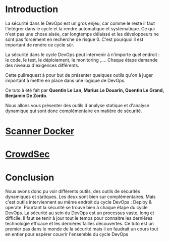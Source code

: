 # Introduction

La sécurité dans le DevOps est un gros enjeu, car comme le reste il faut l'intégrer dans le cycle et la rendre automatique et systématique. Ce qui n'est pas une chose aisée, car longtemps délaissé et les développeurs ne sont pas forcément en recherche de risque 0. C'est pourquoi il est important de rendre ce cycle sûr.

La sécurité dans le cycle DevOps peut intervenir à n'importe quel endroit : le code, le test, le déploiement, le monitoring ,.... Chaque étape demande des niveaux d'exigences différents. 

Cette pullrequest à pour but de présenter quelques outils qu'on à juger important à mettre en place dans une logique de DevOps. 

Ce tuto à été fait par **Quentin Le Lan, Marius Le Douarin, Quentin Le Grand, Benjamin De Zordo**.

Nous allons vous présenter des outils d'analyse statique et d'analyse dynamique qui sont donc complémentaire en matière de sécurité. 


# [Scanner Docker](/SannerDocker.md)


# [CrowdSec](/CrowdSec.md)


# Conclusion

Nous avons donc pu voir différents outils, des outils de sécurités dynamiques et statiques. Les deux sont bien sur complémentaires. Mais c'est outils interviennent au même endroit du cycle DevOps : Deploy & operate. Pourtant la sécurité se trouve bien à chaque étape du cycle DevOps. La sécurité au sein du DevOps est un processus vaste, long et difficile. Il faut se tenir à jour tout le temps pour connaitre les dernières technologie efficace et les dernières failles découvertes. Ce tuto est un premier pas dans le monde de la sécurité mais il en faudrait un cours tout en entier pour espérer couvrir l'ensemble du cycle DevOps